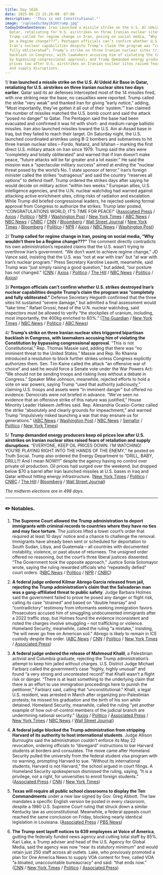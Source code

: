 ```yaml
---
title: Day 1616
date: 2025-06-23 15:20:00 -07:00
description: '"This is not Constitutional."'
image: "/uploads/day1616trump.jpg"
todayInOneSentence: Iran launched a missile strike on the U.S. Al Udeid Air Base in
  Qatar, retaliating for U.S. airstrikes on three Iranian nuclear sites two days earlier;
  Trump called for regime change in Iran, posing on social media, “Why wouldn’t there
  be a Regime change???”; Pentagon officials can’t confirm whether U.S. strikes destroyed
  Iran’s nuclear capabilities despite Trump’s claim the program was “completely and
  fully obliterated”; Trump’s strike on three Iranian nuclear sites triggered bipartisan
  backlash in Congress, with lawmakers accusing him of violating the Constitution
  by bypassing congressional approval; and Trump demanded energy producers keep oil
  prices low after U.S. airstrikes on Iranian nuclear sites raised fears of retaliation
  and supply disruptions.
---
```


1/ **Iran launched a missile strike on the U.S. Al Udeid Air Base in Qatar, retaliating for U.S. airstrikes on three Iranian nuclear sites two days earlier**. Qatar said its air defenses intercepted most of the 14 missiles fired, with one striking near the base; no casualties were reported. Trump called the strike “very weak” and thanked Iran for giving “early notice,” adding, “Most importantly, they’ve gotten it all out of their ‘system.’” Iran claimed the number of missiles matched the U.S. bomb count and said the attack “posed no danger” to Qatar. The Pentagon said the base had been evacuated and confirmed it was hit with short- and medium-range ballistic missiles. Iran also launched missiles toward the U.S. Ain al-Assad base in Iraq, but they failed to reach their target. On Saturday night, the U.S. launched coordinated airstrikes using B-2 bombers and submarines to hit three Iranian nuclear sites – Fordo, Natanz, and Isfahan – marking the first direct U.S. military attack on Iran since 1979. Trump said the sites were “completely and totally obliterated” and warned that if Iran doesn’t make peace, “future attacks will be far greater and a lot easier.” He said the mission was a “spectacular military success” aimed at ending the “nuclear threat posed by the world’s No. 1 state sponsor of terror.” Iran’s foreign minister called the strikes “outrageous” and said the country “reserves all options” to defend itself. Trump ordered the strikes days after saying he would decide on military action “within two weeks.” European allies, U.S. intelligence agencies, and the U.N. nuclear watchdog had warned against attacking active enrichment sites, citing risks of radiation and escalation. While Trump did briefed congressional leaders, he rejected seeking formal approval from Congress to authorize the strikes. Trump later posted, “CONGRATULATIONS WORLD, IT’S TIME FOR PEACE!” ([Associated Press](https://apnews.com/article/israel-iran-war-nuclear-trump-bomber-news-06-23-2025-9e78510c88ccc5e262341f41550609c5) / [Axios](https://www.axios.com/2025/06/23/iran-retaliation-trump-israel-war) / [Politico](https://www.politico.com/news/2025/06/23/trump-convenes-situation-room-meeting-as-iran-claims-attack-on-us-base-in-qatar-00418756) / [NPR](https://www.npr.org/2025/06/23/g-s1-74059/iran-attack-us-bases-iraq-qatar) / [Washington Post](https://www.washingtonpost.com/world/2025/06/23/israel-iran-live-updates-us-trump/) / [New York Times](https://www.nytimes.com/live/2025/06/23/world/iran-trump-israel-news) / [ABC News](https://abcnews.go.com/International/live-updates/israel-iran-live-updates-irans-khamenei-punishment-israel/?id=123109706) / [NBC News](https://www.nbcnews.com/world/middle-east/live-blog/live-updates-iran-top-diplomat-meets-putin-us-braces-retaliation-rcna214428) / [CNBC](https://www.cnbc.com/2025/06/23/iran-qatar-missiles-us-doha.html) / [CNN](https://www.cnn.com/world/live-news/israel-iran-us-strikes-06-23-25-intl-hnk) / [Bloomberg](https://www.bloomberg.com/news/articles/2025-06-23/iran-launches-missile-strike-at-us-air-base-in-qatar-tasnim) / [Wall Street Journal](https://www.wsj.com/livecoverage/iran-israel-us-latest-news) / [New York Times](https://www.nytimes.com/live/2025/06/21/world/iran-israel-trump) / [Bloomberg](https://www.bloomberg.com/news/articles/2025-06-22/us-successfully-attacked-three-nuclear-sites-in-iran-trump-says) / [Politico](https://www.politico.com/news/2025/06/21/us-bombed-3-iranian-nuclear-sites-trump-says-00416403) / [NPR](https://www.npr.org/2025/06/19/nx-s1-5439075/israel-iran-conflict-hospital) / [Axios](https://www.axios.com/2025/06/21/us-strike-iran-nuclear-israel-trump) / [NBC News](https://www.nbcnews.com/politics/national-security/us-strikes-iranian-nuclear-site-trump-says-rcna213781) / [Washington Post](https://www.washingtonpost.com/national-security/2025/06/21/b-2-bombers-iran-trump/))

2/ **Trump called for regime change in Iran, posing on social media, “Why wouldn’t there be a Regime change???”** The comment directly contradicts his own administration’s repeated claims that the U.S. wasn’t trying to overthrow Iran’s government. “We don’t want to achieve regime change,” JD Vance said, insisting that the U.S. was “not at war with Iran” but “at war with Iran’s nuclear program.” Press Secretary Karoline Leavitt, meanwhile, said Trump was “just simply raising a good question,” but added, “our posture has not changed.” ([CNN](https://www.cnn.com/2025/06/23/politics/trump-iran-strikes-regime-change-analysis) / [Axios](https://www.axios.com/2025/06/22/trump-iran-regime-change) / [Politico](https://www.politico.com/news/2025/06/23/leavitt-trump-regime-change-comment-00418478) / [The Hill](https://thehill.com/policy/defense/5362854-vance-not-at-war-with-iran-but-with-nuclear-program/) / [NBC News](https://www.nbcnews.com/politics/trump-administration/vance-says-us-not-war-iran-re-war-irans-nuclear-program-rcna214329) / [Politico](https://www.politico.com/news/2025/06/22/trump-administration-says-it-doesnt-want-regime-change-and-admits-it-may-happen-00417738) / [Axios](https://www.axios.com/2025/06/22/iran-us-war-nuclear-weapons))

3/ **Pentagon officials can’t confirm whether U.S. strikes destroyed Iran’s nuclear capabilities despite Trump’s claim the program was “completely and fully obliterated.”** Defense Secretary Hegseth confirmed that the three sites hit sustained “severe damage,” but admitted a final assessment would “take time.” Rafael Grossi, head of the U.N. nuclear watchdog, said inspectors must be allowed to verify “the stockpiles of uranium, including, most importantly, the 400kg enriched to 60%.” ([The Guardian](https://www.theguardian.com/us-news/2025/jun/22/hegseth-iran-nuclear-sites-pentagon) / [New York Times](https://www.nytimes.com/2025/06/22/us/politics/hegseth-iran-strikes.html) / [NBC News](https://www.nbcnews.com/world/middle-east/trump-claims-obliteration-iran-nuclear-sites-missing-uranium-rcna214439) / [Politico](https://www.politico.com/news/2025/06/22/severe-damage-pentagon-iran-strikes-00416557) / [ABC News](https://abcnews.go.com/Politics/hegseth-caine-us-attack-iran-nuclear-sites-misdirection/story?id=123091195))

4/ **Trump’s strike on three Iranian nuclear sites triggered bipartisan backlash in Congress, with lawmakers accusing him of violating the Constitution by bypassing congressional approval**. “This is not Constitutional,” Rep. Thomas Massie said, adding that there was “no imminent threat to the United States.” Massie and Rep. Ro Khanna introduced a resolution to block further strikes unless Congress explicitly authorizes them. Sen. Tim Kaine called the attack “an offensive war of choice” and said he would force a Senate vote under the War Powers Act: “We should not be sending troops and risking lives without a debate in Congress.” Speaker Mike Johnson, meanwhile, rejected efforts to hold a vote on war powers, saying Trump “used that authority judiciously,” claiming U.S. troops and assets were “in imminent danger” but offered no evidence. Democrats were not briefed in advance. “We’ve seen no evidence that an offensive strike of this nature was justified,” House Minority Leader Hakeem Jeffries said. Rep. Alexandria Ocasio-Cortez called the strike “absolutely and clearly grounds for impeachment,” and warned Trump “impulsively risked launching a war that may ensnare us for generations.” ([ABC News](https://abcnews.go.com/Politics/congress-faces-uphill-battle-challenge-trump-war-powers/story?id=123116301) / [Washington Post](https://www.washingtonpost.com/world/2025/06/23/israel-iran-live-updates-us-trump/) / [NBC News](https://www.nbcnews.com/politics/congress/lawmakers-both-parties-question-legality-trumps-iran-strikes-rcna214316) / [Semafor](https://www.semafor.com/article/06/22/2025/democrats-assail-trump-on-iran) / [Politico](https://www.politico.com/news/2025/06/21/maga-largely-falls-in-line-on-trumps-iran-strikes-00416450) / [New York Times](https://www.nytimes.com/live/2025/06/23/world/iran-trump-israel-news))

5/ **Trump demanded energy producers keep oil prices low after U.S. airstrikes on Iranian nuclear sites raised fears of retaliation and supply disruptions**. “EVERYONE, KEEP OIL PRICES DOWN. I’M WATCHING! YOU’RE PLAYING RIGHT INTO THE HANDS OF THE ENEMY,” he posted on Truth Social. Trump also ordered the Energy Department to “DRILL, BABY, DRILL!!! And I mean NOW!!!” despite the agency having no control over private oil production. Oil prices had surged over the weekend, but dropped below $70 a barrel after Iran launched missiles at U.S. bases in Iraq and Qatar without hitting energy infrastructure. ([New York Times](https://www.nytimes.com/2025/06/23/us/politics/trump-oil-prices-economic-fallout-iran-strike.html) / [Politico](https://www.politico.com/news/2025/06/23/oil-prices-tumble-iran-attack-avoids-crude-infrastructure-00418774) / [CNBC](https://www.cnbc.com/2025/06/23/trump-oil-prices-iran-israel.html) / [The Hill](https://thehill.com/policy/energy-environment/5364117-trump-us-bombs-iran-gas-prices-oil/) / [Bloomberg](https://www.bloomberg.com/news/articles/2025-06-23/trump-warns-against-rising-oil-prices-following-iran-attack) / [Wall Street Journal](https://www.wsj.com/livecoverage/stock-market-today-trump-tariffs-trade-war-06-23-2025))

*The midterm elections are in 498 days.*

---

### ✏️ Notables.

1. **The Supreme Court allowed the Trump administration to deport immigrants with criminal records to countries where they have no ties and may face torture**. The justices lifted a lower court’s order that required at least 10 days’ notice and a chance to challenge the removal. Immigrants have already been sent or scheduled for deportation to South Sudan, Libya, and Guatemala – all countries with documented instability, violence, or past abuse of returnees. The unsigned order offered no reasoning, but the court’s three liberal justices dissented. “The Government took the opposite approach,” Justice Sonia Sotomayor wrote, saying the ruling rewarded officials who “repeatedly defied” court orders. ([NBC News](https://www.nbcnews.com/politics/supreme-court/supreme-court-allows-trump-deport-certain-immigrants-third-countries-rcna209419) / [Politico](https://www.politico.com/news/2025/06/23/supreme-court-third-party-country-deporations-00419210) / [NPR](https://www.npr.org/2025/06/23/g-s1-71529/supreme-court-south-sudan-deportation) / [CNBC](https://www.cnbc.com/2025/06/23/trump-deportation-supreme-court.html))

2. **A federal judge ordered Kilmar Abrego Garcia released from jail, rejecting the Trump administration’s claim that the Salvadoran man was a gang-affiliated threat to public safety**. Judge Barbara Holmes said the government failed to prove he posed any danger or flight risk, calling its case “strained” and based on “double hearsay” and “contradictory” testimony from informants seeking immigration favors. Prosecutors accused him of smuggling undocumented immigrants after a 2022 traffic stop, but Holmes found the evidence inconsistent and noted the charges involve smuggling – not trafficking or violence. Homeland Security, meanwhile, called the ruling “a mistake,” insisting, “he will never go free on American soil.” Abrego is likely to remain in ICE custody despite the order. ([ABC News](https://abcnews.go.com/Politics/judge-denies-governments-motion-detain-kilmar-abrego-garcia/story?id=123105021) / [CNN](https://www.cnn.com/2025/06/22/politics/abrego-garcia-detention-trial) / [Politico](https://www.politico.com/news/2025/06/22/magistrate-judge-rejects-trump-admin-bid-to-jail-kilmar-abrego-garcia-ahead-of-trial-00417789) / [New York Times](https://www.nytimes.com/2025/06/22/us/politics/abrego-garcia-bail-smuggling-charges.html) / [Associated Press](https://apnews.com/article/abrego-garcia-deportation-error-c0a515baffdf54baba412edf4cdbd310))

3. **A federal judge ordered the release of Mahmoud Khalil**, a Palestinian activist and Columbia graduate, rejecting the Trump administration’s attempt to keep him jailed without charges. U.S. District Judge Michael Farbiarz called the government’s case “highly, highly unusual” and found “a very strong and uncontested record” that Khalil wasn’t a flight risk or danger. “There is at least something to the underlying claim that there is an effort to use immigration proceedings here to punish the petitioner,” Farbiarz said, calling that “unconstitutional.” Khalil, a legal U.S. resident, was arrested in March after organizing pro-Palestinian protests; he missed his graduation and the birth of his son while detained. Homeland Security, meanwhile, called the ruling “yet another example of how out-of-control members of the judicial branch are undermining national security.” ([Axios](https://www.axios.com/2025/06/20/mahmoud-khalil-ordered-release-bail) / [Politico](https://www.politico.com/news/2025/06/20/judge-orders-mahmoud-khalil-released-00415566) / [Associated Press](https://apnews.com/article/mahmoud-khalil-release-columbia-protest-trump-immigration-69162d21ab22377b1c1c08cf2c83d6cd) / [New York Times](https://www.nytimes.com/2025/06/20/nyregion/mahmoud-khalil-release-order.html) / [NBC News](https://www.nbcnews.com/news/us-news/mahmoud-khalil-ordered-released-federal-judge-rcna214163) / [Wall Street Journal](https://www.wsj.com/us-news/mahmoud-khalil-ice-release-order-7a96d082))

4. **A federal judge blocked the Trump administration from stripping Harvard of its authority to host international students**. Judge Allison Burroughs said the administration couldn’t enforce its May 22 revocation, ordering officials to “disregard” instructions to bar Harvard students at borders and consulates. The move came after Homeland Security pulled the university from the federal student visa program with no warning, prompting Harvard to sue. “Without its international students, Harvard is not Harvard,” the school argued in court filings. A Homeland Security spokesperson dismissed the ruling, saying, “It is a privilege, not a right, for universities to enroll foreign students.” ([Associated Press](https://apnews.com/article/harvard-trump-foreign-students-9498074cfe5f1054a712b9c21d36c6c5) / [CNN](https://www.cnn.com/2025/06/20/politics/harvard-foreign-students-ruling) / [New York Times](https://www.nytimes.com/2025/06/20/us/international-students-harvard-preliminary-injunction.html))

5. **Texas will require all public school classrooms to display the Ten Commandments** under a new law signed by Gov. Greg Abbott. The law mandates a specific English version be posted in every classroom, despite a 1980 U.S. Supreme Court ruling that struck down a similar Kentucky law as unconstitutional. Meanwhile, a federal appeals court reached the same conclusion on Friday, blocking nearly identical legislation in Louisiana. ([Associated Press](https://apnews.com/article/texas-ten-commandments-law-3f1ea84acd67a028ad9b7c01c3c2368c) / [PBS News](https://www.pbs.org/newshour/politics/federal-appeals-court-blocks-louisiana-law-requiring-ten-commandments-in-classrooms))

6. **The Trump sent layoff notices to 639 employees at Voice of America**, gutting the federally funded news agency and cutting total staff by 85%. Kari Lake, a Trump adviser and head of the U.S. Agency for Global Media, said the agency was now “near its statutory minimum” and would retain just 250 staff across all outlets. Lake, who previously promoted a plan for One America News to supply VOA content for free, called VOA “a bloated, unaccountable bureaucracy” and said: “that ends now.” ([CNN](https://www.cnn.com/2025/06/20/media/kari-lake-voa-trump-voice-of-america-staff) / [New York Times](https://www.nytimes.com/2025/06/20/us/politics/voice-america-layoffs.html) / [Politico](https://www.politico.com/news/2025/06/20/voice-of-america-staff-terminations-00415425) / [Associated Press](https://apnews.com/article/voice-of-america-layoffs-trump-global-media-7a862bdc530dd3d48657c00d2df54539))